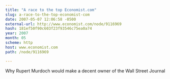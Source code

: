 ```yaml
---
title: "A race to the top Economist.com"
slug: a-race-to-the-top-economist-com
date: 2007-05-07 12:06:58 -0500
external-url: http://www.economist.com/node/9116969
hash: 181ef50f90c603f23f93546c75ea0a74
year: 2007
month: 05
scheme: http
host: www.economist.com
path: /node/9116969

---
```


Why Rupert Murdoch would make a decent owner of the Wall Street Journal
